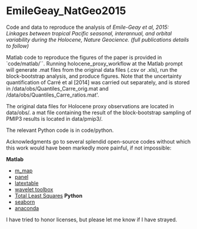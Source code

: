 # EmileGeay_NatGeo2015
Code and data to reproduce the analysis of *Emile-Geay et al, 2015: Linkages between tropical Pacific seasonal, interannual, and orbital variability during the Holocene, Nature Geocience.
(full publications details to follow)*

Matlab code to reproduce the figures of the paper is provided in `code/matlab/``.
Running holocene_proxy_workflow at the Matlab prompt will generate .mat files from the original data files (.csv or .xls), run the block-bootstrap analysis, and produce figures. Note that the uncertainty quantification of Carré et al [2014] was carried out separately, and is stored in /data/obs/Quantiles_Carre_orig.mat and /data/obs/Quantiles_Carre_ratios.mat'.

The original data files for Holocene proxy observations are located in data/obs/.
a mat file containing the result of the block-bootstrap sampling of PMIP3 results is located in data/pmip3/.  

The relevant Python code is in code/python.

Acknowledgments go to several splendid open-source codes without which this work would have been markedly more painful, if not impossible:

**Matlab**
- [m_map](http://www.eos.ubc.ca/~rich/map.html)
- [panel](http://www.mathworks.com/matlabcentral/fileexchange/20003-panel)
- [latextable](http://www.mathworks.com/matlabcentral/fileexchange/44274-latextable)
- [wavelet toolbox](http://paos.colorado.edu/research/wavelets/)
- [Total Least Squares](http://www.mathworks.com/matlabcentral/fileexchange/31109-total-least-squares-method)
**Python**
- [seaborn](http://stanford.edu/~mwaskom/software/seaborn/)
- [anaconda](https://www.continuum.io/downloads)  

I have tried to honor licenses, but please let me know if I have strayed.
